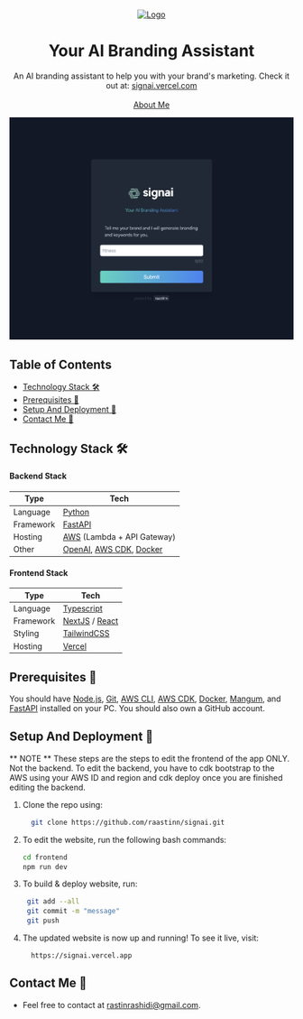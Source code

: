 <!-- PROJECT LOGO -->
<br />
<p align="center">
  <a href="https://signai.vercel.com">
    <img src="https://i.ibb.co/VHm1MT1/logo.png" alt="Logo" width="200">
  </a>
  <h1 align="center">Your AI Branding Assistant</h1>

  <p align="center">
    An AI branding assistant to help you with your brand's marketing. Check it out at:
    <a href="https://signai.vercel.com">signai.vercel.com</a>
    <br />
    <br />
    <a href="https://rastin.dev">About Me</a>
  </p>
</p>

[![Site preview](preview.png)](https://signai.vercel.com)

## Table of Contents

- [Technology Stack 🛠️](#technology-stack-)
- [Prerequisites 🍪](#prerequisites-)
- [Setup And Deployment 🔧](#setup-and-deployment-)
- [Contact Me 📧](#contact-me-)

## Technology Stack 🛠️

#### Backend Stack

| Type      | Tech                                                         |
| --------- | ------------------------------------------------------------ |
| Language  | [Python](https://www.python.org/)                            |
| Framework | [FastAPI](https://fastapi.tiangolo.com/)                     |
| Hosting   | [AWS](https://aws.amazon.com/) (Lambda + API Gateway)        |
| Other     | [OpenAI](https://openai.com/), [AWS CDK](https://aws.amazon.com/cdk/), [Docker](https://www.docker.com/) |

#### Frontend Stack

| Type      | Tech                                                         |
| --------- | ------------------------------------------------------------ |
| Language  | [Typescript](https://www.typescriptlang.org/)                |
| Framework | [NextJS](https://nextjs.org/) / [React](https://reactjs.org/) |
| Styling   | [TailwindCSS](https://tailwindcss.com/)                      |
| Hosting   | [Vercel](https://vercel.com)                                 |


## Prerequisites 🍪

You should have [Node.js](https://nodejs.org/en/), [Git](https://git-scm.com/), [AWS CLI](https://aws.amazon.com/cli/), [AWS CDK](https://aws.amazon.com/cdk/), [Docker](https://docs.docker.com/desktop/), [Mangum](https://pypi.org/project/mangum/), and [FastAPI](https://fastapi.tiangolo.com/#installation) installed on your PC. You should also own a GitHub account.

## Setup And Deployment 🔧

** NOTE ** These steps are the steps to edit the frontend of the app ONLY. Not the backend. To edit the backend, you have to cdk bootstrap to the AWS using your AWS ID and region and cdk deploy once you are finished editing the backend.

1. Clone the repo using:

   ```bash
     git clone https://github.com/raastinn/signai.git
   ```

2. To edit the website, run the following bash commands:

   ```bash
   cd frontend
   npm run dev
   ```

3. To build & deploy website, run:

   ```bash
    git add --all
    git commit -m "message"
    git push
   ```


4. The updated website is now up and running! To see it live, visit:

   ```https
     https://signai.vercel.app
   ```

## Contact Me 📧

- Feel free to contact at rastinrashidi@gmail.com.

